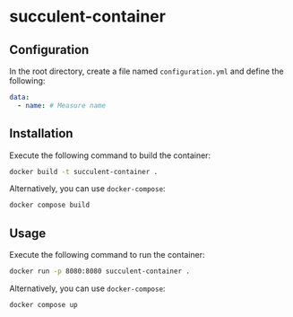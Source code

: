 # succulent-container
## Configuration
In the root directory, create a file named `configuration.yml` and define the following:
```yml
data:
  - name: # Measure name
```

## Installation
Execute the following command to build the container:
```bash
docker build -t succulent-container .
```

Alternatively, you can use `docker-compose`:
```bash
docker compose build
```

## Usage
Execute the following command to run the container:
```bash
docker run -p 8080:8080 succulent-container .
```

Alternatively, you can use `docker-compose`:
```bash
docker compose up
```